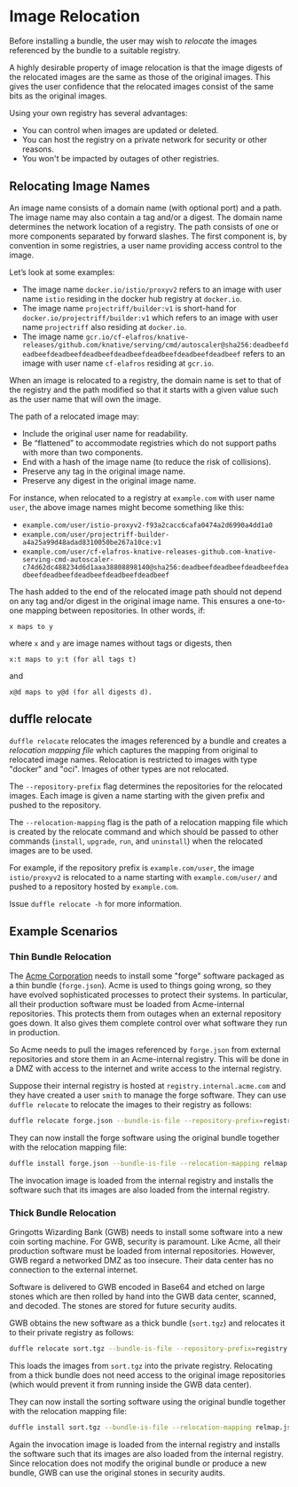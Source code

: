 # Image Relocation

Before installing a bundle, the user may wish to _relocate_ the images referenced by the bundle to a suitable registry.

A highly desirable property of image relocation is that the image digests of the relocated images are the same as those of the original images. This gives the user confidence that the relocated images consist of the same bits as the original images.

Using your own registry has several advantages:
* You can control when images are updated or deleted.
* You can host the registry on a private network for security or other reasons.
* You won't be impacted by outages of other registries.

## Relocating Image Names
An image name consists of a domain name (with optional port) and a path. The image name may also contain a tag and/or a digest. The domain name determines the network location of a registry. The path consists of one or more components separated by forward slashes. The first component is, by convention in some registries, a user name providing access control to the image.

Let’s look at some examples:
* The image name `docker.io/istio/proxyv2` refers to an image with user name `istio` residing in the docker hub registry at `docker.io`.
* The image name `projectriff/builder:v1` is short-hand for `docker.io/projectriff/builder:v1` which refers to an image with user name `projectriff` also residing at `docker.io`.
* The image name `gcr.io/cf-elafros/knative-releases/github.com/knative/serving/cmd/autoscaler@sha256:deadbeefdeadbeefdeadbeefdeadbeefdeadbeefdeadbeefdeadbeefdeadbeef` refers to an image with user name `cf-elafros` residing at `gcr.io`.

When an image is relocated to a registry, the domain name is set to that of the registry and the path modified so that it starts with a given value such as the user name that will own the image.

The path of a relocated image may:
* Include the original user name for readability.
* Be “flattened” to accommodate registries which do not support paths with more than two components.
* End with a hash of the image name (to reduce the risk of collisions).
* Preserve any tag in the original image name.
* Preserve any digest in the original image name.

For instance, when relocated to a registry at `example.com` with user name `user`, the above image names might become something like this:
* `example.com/user/istio-proxyv2-f93a2cacc6cafa0474a2d6990a4dd1a0`
* `example.com/user/projectriff-builder-a4a25a99d48adad8310050be267a10ce:v1`
* `example.com/user/cf-elafros-knative-releases-github.com-knative-serving-cmd-autoscaler-c74d62dc488234d6d1aaa38808898140@sha256:deadbeefdeadbeefdeadbeefdeadbeefdeadbeefdeadbeefdeadbeefdeadbeef`

The hash added to the end of the relocated image path should not depend on any tag and/or digest in
the original image name. This ensures a one-to-one mapping between repositories. In other words, if:

    x maps to y

where `x` and `y` are image names without tags or digests, then

    x:t maps to y:t (for all tags t)

and

    x@d maps to y@d (for all digests d).

## duffle relocate
`duffle relocate` relocates the images referenced by a bundle and creates a _relocation mapping file_ which captures the mapping from original to relocated image names. Relocation is restricted to images with type "docker" and "oci". Images of other types are not relocated.
 
The `--repository-prefix` flag determines the repositories for the relocated images. Each image is given a name starting with the given prefix and pushed to the repository.

The `--relocation-mapping` flag is the path of a relocation mapping file which is created by the relocate command and which should be
passed to other commands (`install`, `upgrade`, `run`, and `uninstall`) when the relocated images are to be used.

For example, if the repository prefix is `example.com/user`, the image `istio/proxyv2` is relocated
to a name starting with `example.com/user/` and pushed to a repository hosted by `example.com`.

Issue `duffle relocate -h` for more information.

## Example Scenarios

### Thin Bundle Relocation

The [Acme Corporation](https://en.wikipedia.org/wiki/Acme_Corporation) needs to install some "forge" software packaged as a thin bundle (`forge.json`).
Acme is used to things going wrong, so they have evolved sophisticated processes to protect their systems.
In particular, all their production software must be loaded from Acme-internal repositories.
This protects them from outages when an external repository goes down.
It also gives them complete control over what software they run in production.

So Acme needs to pull the images referenced by `forge.json` from external repositories and store them in an Acme-internal registry.
This will be done in a DMZ with access to the internet and write access to the internal registry.

Suppose their internal registry is hosted at `registry.internal.acme.com` and they have created a user `smith` to manage the forge software. They can use `duffle relocate` to
relocate the images to their registry as follows:
```bash
duffle relocate forge.json --bundle-is-file --repository-prefix=registry.internal.acme.com/smith --relocation-mapping relmap.json

```

They can now install the forge software using the original bundle together with the relocation mapping file:
```bash
duffle install forge.json --bundle-is-file --relocation-mapping relmap.json ...

```

The invocation image is loaded from the internal registry and installs the software such that its images are also loaded from the internal registry.

### Thick Bundle Relocation

Gringotts Wizarding Bank (GWB) needs to install some software into a new coin sorting machine.
For GWB, security is paramount. Like Acme, all their production software must be loaded from internal repositories.
However, GWB regard a networked DMZ as too insecure. Their data center has no connection to the external internet.

Software is delivered to GWB encoded in Base64 and etched on large stones which are then rolled by hand into the
GWB data center, scanned, and decoded. The stones are stored for future security audits.

GWB obtains the new software as a thick bundle (`sort.tgz`) and relocates it to their private registry as follows:
```bash
duffle relocate sort.tgz --bundle-is-file --repository-prefix=registry.gold.gwb.dia/griphook --relocation-mapping relmap.json

```
This loads the images from `sort.tgz` into the private registry. Relocating from a thick bundle does not need
access to the original image repositories (which would prevent it from running inside the GWB data center).  

They can now install the sorting software using the original bundle together with the relocation mapping file:
```bash
duffle install sort.tgz --bundle-is-file --relocation-mapping relmap.json ...

```

Again the invocation image is loaded from the internal registry and installs the software such that its images are also loaded from the internal registry.
Since relocation does not modify the original bundle or produce a new bundle, GWB can use the original stones in security audits.

